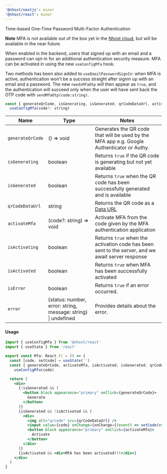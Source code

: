 ```yaml
---
'@nhost/nextjs': minor
'@nhost/react': minor
---
```


Time-based One-Time Password Multi-Factor Authentication

**Note** MFA is not available out of the box yet in the [Nhost cloud](https://app.nhost.io/), but will be available in the near future.

When enabled in the backend, users that signed up with an email and a password can opt-in for an additional authentication security measure.
MFA can be activated in using the new `useConfigMfa` hook.

Two methods has been also added to `useEmailPasswordSignIn`: when MFA is active, authentication won't be a success straight after signin up with an email and a password.
The new `needsMfaOtp` will then appear as `true`, and the authentication will succeed only when the user will have sent back the OTP code with `sendMfaOtp(code:string)`.

```js
const { generateQrCode, isGenerating, isGenerated, qrCodeDataUrl, activateMfa, isActivating, isActivated, isError, error } =
  useConfigMfa(code?: string)
```

| Name             | Type                                                          | Notes                                                                                                           |
| ---------------- | ------------------------------------------------------------- | --------------------------------------------------------------------------------------------------------------- |
| `generateQrCode` | () => void                                                    | Generates the QR code that will be used by the MFA app e.g. Google Authenticator or Authy.                      |
| `isGenerating`   | boolean                                                       | Returns `true` if the QR code is generating but not yet available                                               |
| `isGenerated`    | boolean                                                       | Returns `true` when the QR code has been successfully generated and is available                                |
| `qrCodeDataUrl`  | string                                                        | Returns the QR code as a [Data URL](https://developer.mozilla.org/en-US/docs/Web/HTTP/Basics_of_HTTP/Data_URIs) |
| `activateMfa`    | (code?: string) => void                                       | Activate MFA from the code given by the MFA authentication application                                          |
| `isActivating`   | boolean                                                       | Returns `true` when the activation code has been sent to the server, and we await server response               |
| `isActivated`    | boolean                                                       | Returns `true` when MFA has been successfully activated                                                         |
| `isError`        | boolean                                                       | Returns `true` if an error occurred.                                                                            |
| `error`          | {status: number, error: string, message: string} \| undefined | Provides details about the error.                                                                               |

#### Usage

```jsx
import { useConfigMfa } from '@nhost/react'
import { useState } from 'react'

export const Mfa: React.FC = () => {
  const [code, setCode] = useState('')
  const { generateQrCode, activateMfa, isActivated, isGenerated, qrCodeDataUrl } =
    useConfigMfa(code)

  return (
    <div>
      {!isGenerated && (
        <button block appearance="primary" onClick={generateQrCode}>
          Generate
        </button>
      )}
      {isGenerated && !isActivated && (
        <div>
          <img alt="qrcode" src={qrCodeDataUrl} />
          <input value={code} onChange={onChange={(event) => setCode(event.target.value)}} placeholder="Enter activation code" />
          <button block appearance="primary" onClick={activateMfa}>
            Activate
          </button>
        </div>
      )}
      {isActivated && <div>MFA has been activated!!!</div>}
    </div>
  )
}

```

